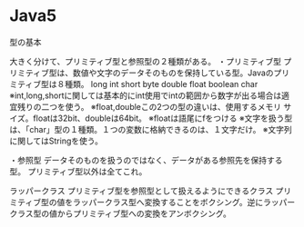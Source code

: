# Java5

型の基本

大きく分けて、プリミティブ型と参照型の２種類がある。
・プリミティブ型
プリミティブ型は、数値や文字のデータそのものを保持している型。Javaのプリミティブ型は８種類。
long
int
short
byte
double
float
boolean
char
※int,long,shortに関しては基本的にint使用でintの範囲から数字が出る場合は適宜残りの二つを使う。
※float,doubleこの2つの型の違いは、使用するメモリ サイズ。floatは32bit、doubleは64bit。
※floatは語尾にfをつける
※文字を扱う型は、「char」型の１種類。１つの変数に格納できるのは、１文字だけ。
※文字列に関してはStringを使う。

・参照型
データそのものを扱うのではなく、データがある参照先を保持する型。
プリミティブ型以外は全てこれ。

ラッパークラス
プリミティブ型を参照型として扱えるようにできるクラス
プリミティブ型の値をラッパークラス型へ変換することをボクシング。逆にラッパークラス型の値からプリミティブ型への変換をアンボクシング。